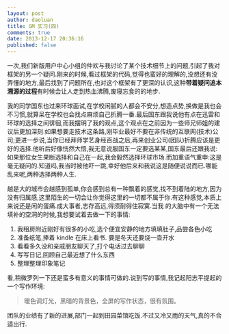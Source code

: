 ```yaml
---
layout: post
author: daoluan
title: GM 实习(四)
comments: true
date: 2013-12-17 20:36:16
published: false
---
```

一次,我们新版用户中心小组的仲欢与我讨论了某个技术细节上的问题,引起了我对框架的另一个疑问.刚来的时候,看过框架的代码,觉得也蛮好的理解的,没想还有没弄懂的地方,最后找到了问题所在,也对这个框架有了更深的认识,这种**带着疑问追本溯源的过程**有时候会让人走到热血沸腾,废寝忘食的的地步.

我的同学国东也过来环球面试,在学校闲腻的人都会不安分,想造点势,换做是我也会不习惯,就算呆在学校也会找点麻烦自己折腾一番.最后国东跟我说他有点在迅雷和环球的选择之间徘徊,而我摆明了我的观点,这个观点在之前因为一些师兄师姐的建议后更加深刻:如果想要走技术这条路,刚毕业最好不要在非传统的互联网(技术)公司;更进一步说,当你已经拜师学艺身经百战之后,再来创业公司(团队)折腾应该是更好的选择.他听后好像恍然大悟,我无意说服国东一定要选某某,国东最后还跟我说:如果那位女生果断选择和自己在一起,我会毅然选择环球市场.而加重语气重申:这是毫无疑问的.知道吗,我当时被他吓一跳,幸好他后来和我说这是随便说说而已.哪能乱来呢,两种选择两种人生.

越是大的城市会越感到孤单,你会感到总有一种飘着的感觉,找不到着陆的地方,因为没有归属感,这里陌生的一切会让你觉得这里的一切都不属于你.有这种感觉,本质上来说还是闲的蛋痛.成大事者,志存高远,得须耐得住寂寞.当我
的大脑中有一个无法填补的空洞的时候,我想要试着去做一下的事情:

1. 我租房附近刚好有很多的小吃,选个便宜安静的地方填填肚子,品尝各色小吃
2. 准备纸笔,捧着 kindle 在床上看书. 要是冬天还要烧一壶开水
3. 看看多久没和亲戚朋友聊天了,打个电话过去聊聊
4. 写写日记,回顾自己最近想了什么东西
5. 整理整理印象笔记

看,稍微罗列一下还是蛮多有意义的事情可做的.说到写的事情,我记起阳志平提起的一个写作环境:

>暖色调灯光，黑暗的背景色，全屏的写作状态，很有氛围。

团队的业绩有了新的进展,部门一起到田园菜馆吃饭.不过又冷又雨的天气,真的不合适出行.


